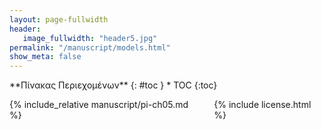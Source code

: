 ```yaml
---
layout: page-fullwidth
header:
   image_fullwidth: "header5.jpg"
permalink: "/manuscript/models.html"
show_meta: false
---
```


<div class="row">
<div class="medium-4 medium-push-8 columns" markdown="1">
<div class="panel radius" markdown="1">
**Πίνακας Περιεχομένων**
{: #toc }
*  TOC
{:toc}
</div>
</div><!-- /.medium-4.columns -->

<div class="medium-8 medium-pull-4 columns" markdown="1">

{% include_relative manuscript/pi-ch05.md %}

{% include license.html %}

</div><!-- /.medium-8.columns -->
</div><!-- /.row -->
